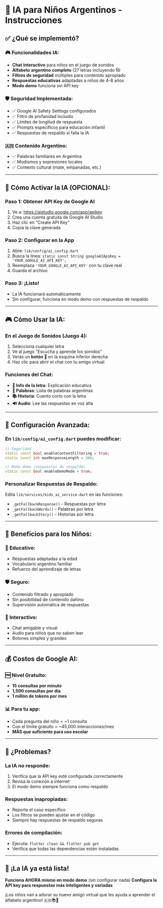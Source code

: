 # 🤖 IA para Niños Argentinos - Instrucciones

## ✅ **¿Qué se implementó?**

### 🎮 **Funcionalidades IA:**
- **Chat interactivo** para niños en el juego de sonidos
- **Alfabeto argentino completo** (27 letras incluyendo Ñ)
- **Filtros de seguridad** múltiples para contenido apropiado
- **Respuestas educativas** adaptadas a niños de 4-8 años
- **Modo demo** funciona sin API key

### 🛡️ **Seguridad Implementada:**
- ✅ Google AI Safety Settings configurados
- ✅ Filtro de profanidad incluido
- ✅ Límites de longitud de respuesta
- ✅ Prompts específicos para educación infantil
- ✅ Respuestas de respaldo si falla la IA

### 🇦🇷 **Contenido Argentino:**
- ✅ Palabras familiares en Argentina
- ✅ Modismos y expresiones locales
- ✅ Contexto cultural (mate, empanadas, etc.)

---

## 🚀 **Cómo Activar la IA (OPCIONAL):**

### **Paso 1: Obtener API Key de Google AI**
1. Ve a: https://aistudio.google.com/app/apikey
2. Crea una cuenta gratuita de Google AI Studio
3. Haz clic en "Create API Key"
4. Copia la clave generada

### **Paso 2: Configurar en la App**
1. Abre: `lib/config/ai_config.dart`
2. Busca la línea: `static const String googleAIApiKey = 'YOUR_GOOGLE_AI_API_KEY';`
3. Reemplaza `'YOUR_GOOGLE_AI_API_KEY'` con tu clave real
4. Guarda el archivo

### **Paso 3: ¡Listo!**
- La IA funcionará automáticamente
- Sin configurar, funciona en modo demo con respuestas de respaldo

---

## 🎮 **Cómo Usar la IA:**

### **En el Juego de Sonidos (Juego 4):**
1. Selecciona cualquier letra
2. Ve al juego "Escucha y aprende los sonidos"
3. Verás un **botón 🤖** en la esquina inferior derecha
4. Haz clic para abrir el chat con tu amigo virtual

### **Funciones del Chat:**
- **📖 Info de la letra**: Explicación educativa
- **📝 Palabras**: Lista de palabras argentinas
- **📚 Historia**: Cuento corto con la letra
- **🔊 Audio**: Lee las respuestas en voz alta

---

## 🔧 **Configuración Avanzada:**

### **En `lib/config/ai_config.dart` puedes modificar:**

```dart
// Seguridad
static const bool enableContentFiltering = true;
static const int maxResponseLength = 300;

// Modo demo (respuestas de respaldo)
static const bool enableDemoMode = true;
```

### **Personalizar Respuestas de Respaldo:**
Edita `lib/services/kids_ai_service.dart` en las funciones:
- `_getFallbackResponse()` - Respuestas por letra
- `_getFallbackWords()` - Palabras por letra  
- `_getFallbackStory()` - Historias por letra

---

## 🎯 **Beneficios para los Niños:**

### 🧠 **Educativo:**
- Respuestas adaptadas a la edad
- Vocabulario argentino familiar
- Refuerzo del aprendizaje de letras

### 🛡️ **Seguro:**
- Contenido filtrado y apropiado
- Sin posibilidad de contenido dañino
- Supervisión automática de respuestas

### 🎨 **Interactivo:**
- Chat amigable y visual
- Audio para niños que no saben leer
- Botones simples y grandes

---

## 💰 **Costos de Google AI:**

### 🆓 **Nivel Gratuito:**
- **15 consultas por minuto**
- **1,500 consultas por día**
- **1 millón de tokens por mes**

### 📊 **Para tu app:**
- Cada pregunta del niño = ~1 consulta
- Con el límite gratuito = ~45,000 interacciones/mes
- **MÁS que suficiente para uso escolar**

---

## 🚨 **¿Problemas?**

### **La IA no responde:**
1. Verifica que la API key esté configurada correctamente
2. Revisa la conexión a internet
3. El modo demo siempre funciona como respaldo

### **Respuestas inapropiadas:**
- Reporta el caso específico
- Los filtros se pueden ajustar en el código
- Siempre hay respuestas de respaldo seguras

### **Errores de compilación:**
- Ejecuta: `flutter clean && flutter pub get`
- Verifica que todas las dependencias estén instaladas

---

## 🎉 **¡La IA ya está lista!**

**Funciona AHORA mismo en modo demo** (sin configurar nada)
**Configura la API key para respuestas más inteligentes y variadas**

¡Los niños van a adorar su nuevo amigo virtual que les ayuda a aprender el alfabeto argentino! 🇦🇷📚🤖
